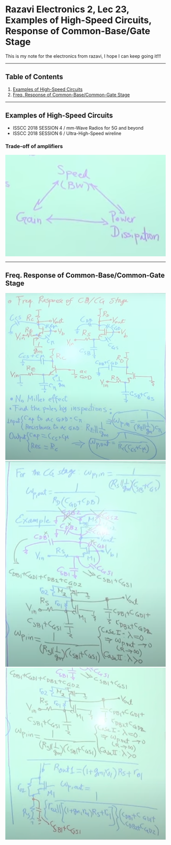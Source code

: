 
# Razavi Electronics 2, Lec 23, Examples of High-Speed Circuits, Response of Common-Base/Gate Stage
This is my note for the electronics from razavi, I hope I can keep going it!!!

---

## Table of Contents
1. [Examples of High-Speed Circuits](#examples-of-high-speed-circuits)
2. [Freq. Response of Common-Base/Common-Gate Stage](#freq-response-of-common-basecommon-gate-stage)




---
## Examples of High-Speed Circuits
+ ISSCC 2018 SESSION 4 / mm-Wave Radios for 5G and beyond
+ ISSCC 2018 SESSION 6 / Ultra-High-Speed wireline
### Trade-off of amplifiers
![](/images/tradeoffAmp.png)

---
## Freq. Response of Common-Base/Common-Gate Stage
![](/images/FreqCBCGstage.png)
![](/images/FreqCBCGstage2.png)
![](/images/FreqCBCGstage3.png)